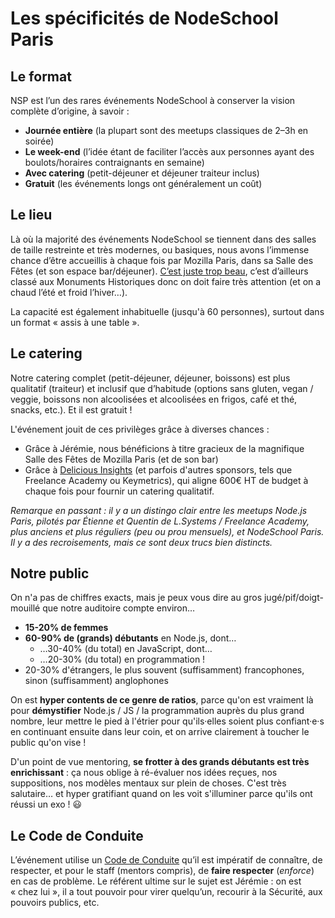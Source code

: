 # Les spécificités de NodeSchool Paris

## Le format

NSP est l’un des rares événements NodeSchool à conserver la vision complète d’origine, à savoir :

- **Journée entière** (la plupart sont des meetups classiques de 2–3h en soirée)
- **Le week-end** (l’idée étant de faciliter l’accès aux personnes ayant des boulots/horaires contraignants en semaine)
- **Avec catering** (petit-déjeuner et déjeuner traiteur inclus)
- **Gratuit** (les événements longs ont généralement un coût)

## Le lieu

Là où la majorité des événements NodeSchool se tiennent dans des salles de taille restreinte et très modernes, ou basiques, nous avons l’immense chance d’être accueillis à chaque fois par Mozilla Paris, dans sa Salle des Fêtes (et son espace bar/déjeuner). [C’est juste trop beau](https://www.meetup.com/fr-FR/NodeSchool-Paris/photos/), c’est d’ailleurs classé aux Monuments Historiques donc on doit faire très attention (et on a chaud l’été et froid l’hiver…).

La capacité est également inhabituelle (jusqu'à 60 personnes), surtout dans un format « assis à une table ».

## Le catering

Notre catering complet (petit-déjeuner, déjeuner, boissons) est plus qualitatif (traiteur) et inclusif que d’habitude (options sans gluten, vegan / veggie, boissons non alcoolisées et alcoolisées en frigos, café et thé, snacks, etc.). Et il est gratuit !

L'événement jouit de ces privilèges grâce à diverses chances :

- Grâce à Jérémie, nous bénéficions à titre gracieux de la magnifique Salle des Fêtes de Mozilla Paris (et de son bar)
- Grâce à [Delicious Insights](https://delicious-insights.com/) (et parfois d'autres sponsors, tels que Freelance Academy ou Keymetrics), qui aligne 600€ HT de budget à chaque fois pour fournir un catering qualitatif.

_Remarque en passant : il y a un distingo clair entre les meetups Node.js Paris, pilotés par Étienne et Quentin de L.Systems / Freelance Academy, plus anciens et plus réguliers (peu ou prou mensuels), et NodeSchool Paris. Il y a des recroisements, mais ce sont deux trucs bien distincts._

## Notre public

On n'a pas de chiffres exacts, mais je peux vous dire au gros jugé/pif/doigt-mouillé que notre auditoire compte environ…

- **15-20% de femmes**
- **60-90% de (grands) débutants** en Node.js, dont…
  - …30-40% (du total) en JavaScript, dont…
  - …20-30% (du total) en programmation !
- 20-30% d'étrangers, le plus souvent (suffisamment) francophones, sinon (suffisamment) anglophones

On est **hyper contents de ce genre de ratios**, parce qu'on est vraiment là pour **démystifier** Node.js / JS / la programmation auprès du plus grand nombre, leur mettre le pied à l'étrier pour qu'ils·elles soient plus confiant·e·s en continuant ensuite dans leur coin, et on arrive clairement à toucher le public qu'on vise !

D'un point de vue mentoring, **se frotter à des grands débutants est très enrichissant** : ça nous oblige à ré-évaluer nos idées reçues, nos suppositions, nos modèles mentaux sur plein de choses. C'est très salutaire… et hyper gratifiant quand on les voit s'illuminer parce qu'ils ont réussi un exo ! 😃

## Le Code de Conduite

L’événement utilise un [Code de Conduite](https://github.com/nodeschool/paris/blob/master/codeofconduct.md) qu’il est impératif de connaître, de respecter, et pour le staff (mentors compris), de **faire respecter** (_enforce_) en cas de problème. Le référent ultime sur le sujet est Jérémie : on est « chez lui », il a tout pouvoir pour virer quelqu’un, recourir à la Sécurité, aux pouvoirs publics, etc.
